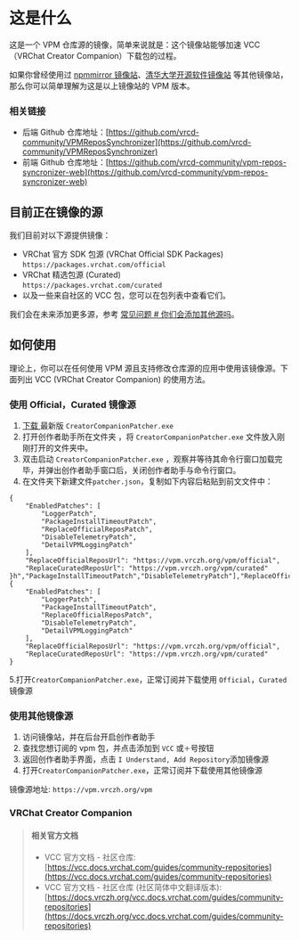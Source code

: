 # 这是什么

这是一个 VPM 仓库源的镜像，简单来说就是：这个镜像站能够加速 VCC（VRChat Creator Companion）下载包的过程。

如果你曾经使用过 [npmmirror 镜像站](https://npmmirror.com/)、[清华大学开源软件镜像站](https://mirrors.tuna.tsinghua.edu.cn/) 等其他镜像站，那么你可以简单理解为这是以上镜像站的 VPM 版本。

### 相关链接

- 后端 Github 仓库地址：[https://github.com/vrcd-community/VPMReposSynchronizer](https://github.com/vrcd-community/VPMReposSynchronizer)
- 前端 Github 仓库地址：[https://github.com/vrcd-community/vpm-repos-syncronizer-web](https://github.com/vrcd-community/vpm-repos-syncronizer-web)

## 目前正在镜像的源

我们目前对以下源提供镜像：

- VRChat 官方 SDK 包源 (VRChat Official SDK Packages)  
  `https://packages.vrchat.com/official`
- VRChat 精选包源 (Curated)  
  `https://packages.vrchat.com/curated`
- 以及一些来自社区的 VCC 包，您可以在包列表中查看它们。

我们会在未来添加更多源，参考 [常见问题 # 你们会添加其他源吗](faq#你们会添加其他源吗)。

## 如何使用

理论上，你可以在任何使用 VPM 源且支持修改仓库源的应用中使用该镜像源。下面列出 VCC (VRChat Creator Companion) 的使用方法。
### 使用 Official，Curated 镜像源
1. [ 下载 ](https://github.com/misaka-l/CreatorCompanionPatcher/Realease)最新版 `CreatorCompanionPatcher.exe`
2. 打开创作者助手所在文件夹 ，将 `CreatorCompanionPatcher.exe` 文件放入刚刚打开的文件夹中。
3. 双击启动 `CreatorCompanionPatcher.exe` ，观察并等待其命令行窗口加载完毕，并弹出创作者助手窗口后，关闭创作者助手与命令行窗口。
4. 在文件夹下新建文件`patcher.json`，复制如下内容后粘贴到前文文件中：

```
{
    "EnabledPatches": [
        "LoggerPatch",
        "PackageInstallTimeoutPatch",
        "ReplaceOfficialReposPatch",
        "DisableTelemetryPatch",
        "DetailVPMLoggingPatch"
    ],
    "ReplaceOfficialReposUrl": "https://vpm.vrczh.org/vpm/official",
    "ReplaceCuratedReposUrl": "https://vpm.vrczh.org/vpm/curated"
}h","PackageInstallTimeoutPatch","DisableTelemetryPatch"],"ReplaceOfficialReposUrl":null,{
    "EnabledPatches": [
        "LoggerPatch",
        "PackageInstallTimeoutPatch",
        "ReplaceOfficialReposPatch",
        "DisableTelemetryPatch",
        "DetailVPMLoggingPatch"
    ],
    "ReplaceOfficialReposUrl": "https://vpm.vrczh.org/vpm/official",
    "ReplaceCuratedReposUrl": "https://vpm.vrczh.org/vpm/curated"
}
```
5.打开`CreatorCompanionPatcher.exe`，正常订阅并下载使用 `Official`，`Curated` 镜像源
### 使用其他镜像源
1. 访问镜像站，并在后台开启创作者助手
2. 查找您想订阅的 vpm 包，并点击添加到 `VCC` 或`＋`号按钮
3. 返回创作者助手界面，点击 `I Understand, Add Repository`添加镜像源
4. 打开`CreatorCompanionPatcher.exe`，正常订阅并下载使用其他镜像源

镜像源地址: `https://vpm.vrczh.org/vpm`

### VRChat Creator Companion

> #### 相关官方文档
>
> - VCC 官方文档 - 社区仓库: [https://vcc.docs.vrchat.com/guides/community-repositories](https://vcc.docs.vrchat.com/guides/community-repositories)
> - VCC 官方文档 - 社区仓库 (社区简体中文翻译版本): [https://docs.vrczh.org/vcc.docs.vrchat.com/guides/community-repositories](https://docs.vrczh.org/vcc.docs.vrchat.com/guides/community-repositories)

<!--
1. 打开你的 VCC (VRChat Creator Companion)，并点击 `Settings` 按钮打开设置。
    ![VCC (VRChat Creator Companion) 首页](/images/setup-guide/setup-guide-vcc-1.png)
2. 在设置中点击 `Packages` 选项卡。
    ![VCC (VRChat Creator Companion) 设置首页](/images/setup-guide/setup-guide-vcc-2.png)
3. 取消勾选 `Official` 和 `Curated` 项的勾选框。
    ![VCC (VRChat Creator Companion) 设置包页](/images/setup-guide/setup-guide-vcc-3.png)
4. 点击页面上的 `Add Repository` 按钮，并在出现的输入框中输入 `https://vpm.vrczh.org/vpm`，然后点击 `Add` 按钮。
   ![VCC (VRChat Creator Companion) 设置页添加包仓库 - 输入 URL](/images/setup-guide/setup-guide-vcc-4.png)
5. 在弹出的窗口中点击 `I Understand, Add Repository`。
   ![VCC (VRChat Creator Companion) 设置页添加包仓库 - 确认](/images/setup-guide/setup-guide-vcc-5.png)
6. 大功告成，你现在可以正常执行安装/更新包和创建/迁移项目操作了。
   ![VCC (VRChat Creator Companion) 设置页添加包仓库 - 完成](/images/setup-guide/setup-guide-vcc-6.png)
-->
